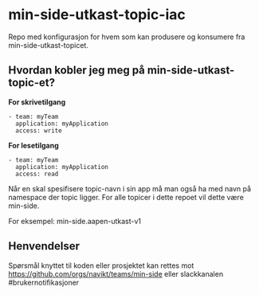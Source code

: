 # min-side-utkast-topic-iac

Repo med konfigurasjon for hvem som kan produsere og konsumere fra min-side-utkast-topicet.

## Hvordan kobler jeg meg på min-side-utkast-topic-et?
**For skrivetilgang**

```
- team: myTeam
  application: myApplication
  access: write 
```
**For lesetilgang**

```
- team: myTeam
  application: myApplication
  access: read 
```

          
Når en skal spesifisere topic-navn i sin app må man også ha med navn på namespace der topic ligger.
For alle topicer i dette repoet vil dette være min-side.

For eksempel: min-side.aapen-utkast-v1

## Henvendelser
Spørsmål knyttet til koden eller prosjektet kan rettes mot https://github.com/orgs/navikt/teams/min-side eller 
slackkanalen #brukernotifikasjoner